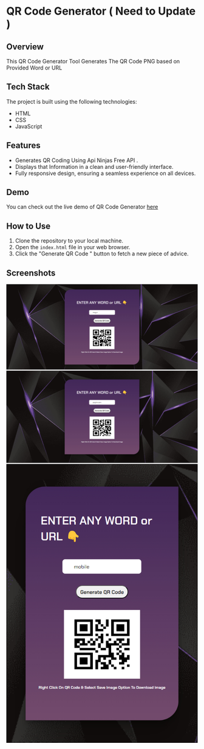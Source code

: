 # QR Code Generator ( Need to Update ) 

## Overview

This QR Code Generator Tool Generates The QR Code PNG based on Provided Word or URL 

## Tech Stack

The project is built using the following technologies:

- HTML
- CSS
- JavaScript

## Features

- Generates QR Coding Using Api Ninjas Free API .
- Displays that Information in a clean and user-friendly interface.
- Fully responsive design, ensuring a seamless experience on all devices.

## Demo

You can check out the live demo of QR Code Generator [here](https://qrcode-maker-mayur.netlify.app/)

## How to Use

1. Clone the repository to your local machine.
2. Open the `index.html` file in your web browser.
3. Click the "Generate QR Code " button to fetch a new piece of advice.

## Screenshots

![Preview 1](https://github.com/mayurpatil77/Javascript-API-Projects/blob/main/Project%207%20-%20QR%20Code%20Generator/Assets/desktop%201.jpg?raw=true)
![Preview 2 ](https://github.com/mayurpatil77/Javascript-API-Projects/blob/main/Project%207%20-%20QR%20Code%20Generator/Assets/desktop.jpg?raw=true)
![Preview 3 ( Mobile ) ](https://github.com/mayurpatil77/Javascript-API-Projects/blob/main/Project%207%20-%20QR%20Code%20Generator/Assets/mobile.jpg?raw=true)

